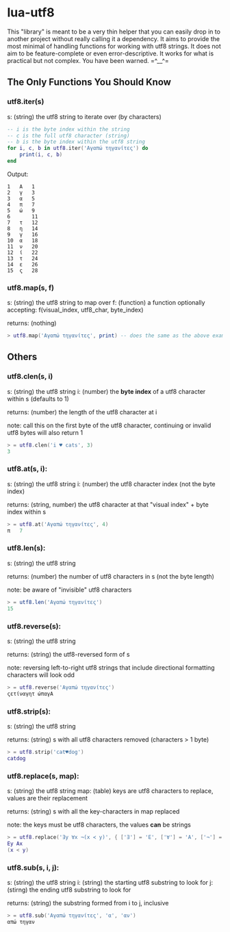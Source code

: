 # lua-utf8

This "library" is meant to be a very thin helper that you can easily drop in to another project without really calling it a dependency.  It aims to provide the most minimal of handling functions for working with utf8 strings.  It does not aim to be feature-complete or even error-descriptive.  It works for what is practical but not complex.  You have been warned. =^__^=

## The Only Functions You Should Know


### utf8.iter(s)

s: (string) the utf8 string to iterate over (by characters)

```lua
-- i is the byte index within the string
-- c is the full utf8 character (string)
-- b is the byte index within the utf8 string
for i, c, b in utf8.iter('Αγαπώ τηγανίτες') do
	print(i, c, b)
end
```

Output:

	1	Α	1
	2	γ	3
	3	α	5
	4	π	7
	5	ώ	9
	6		11
	7	τ	12
	8	η	14
	9	γ	16
	10	α	18
	11	ν	20
	12	ί	22
	13	τ	24
	14	ε	26
	15	ς	28

### utf8.map(s, f)
s: (string) the utf8 string to map over
f: (function) a function optionally accepting: f(visual_index, utf8_char, byte_index)

returns: (nothing)

```lua
> utf8.map('Αγαπώ τηγανίτες', print) -- does the same as the above example
```

## Others

### utf8.clen(s, i)
s: (string) the utf8 string
i: (number) the **byte index** of a utf8 character within s (defaults to 1)

returns: (number) the length of the utf8 character at i

note: call this on the first byte of the utf8 character, continuing or invalid utf8 bytes will also return 1

```lua
> = utf8.clen('i ♥ cats', 3)
3
```

### utf8.at(s, i):
s: (string) the utf8 string
i: (number) the utf8 character index (not the byte index)

returns: (string, number) the utf8 character at that "visual index" + byte index within s

```lua
> = utf8.at('Αγαπώ τηγανίτες', 4)
π	7
```

### utf8.len(s):
s: (string) the utf8 string

returns: (number) the number of utf8 characters in s (not the byte length)

note: be aware of "invisible" utf8 characters

```lua
> = utf8.len('Αγαπώ τηγανίτες')
15
```

### utf8.reverse(s):
s: (string) the utf8 string

returns: (string) the utf8-reversed form of s

note: reversing left-to-right utf8 strings that include directional formatting characters will look odd

```lua
> = utf8.reverse('Αγαπώ τηγανίτες')
ςετίναγητ ώπαγΑ
```

### utf8.strip(s):
s: (string) the utf8 string

returns: (string) s with all utf8 characters removed (characters > 1 byte)

```lua
> = utf8.strip('cat♥dog')
catdog
```

### utf8.replace(s, map):
s: (string) the utf8 string
map: (table) keys are utf8 characters to replace, values are their replacement

returns: (string) s with all the key-characters in map replaced

note: the keys must be utf8 characters, the values **can** be strings

```lua
> = utf8.replace('∃y ∀x ¬(x ≺ y)', { ['∃'] = 'E', ['∀'] = 'A', ['¬'] = '\r\n', ['≺'] = '<' })
Ey Ax 
(x < y)
```

### utf8.sub(s, i, j):
s: (string) the utf8 string
i: (string) the starting utf8 substring to look for
j: (stirng) the ending utf8 substring to look for

returns: (string) the substring formed from i to j, inclusive

```lua
> = utf8.sub('Αγαπώ τηγανίτες', 'α', 'αν')
απώ τηγαν
```
